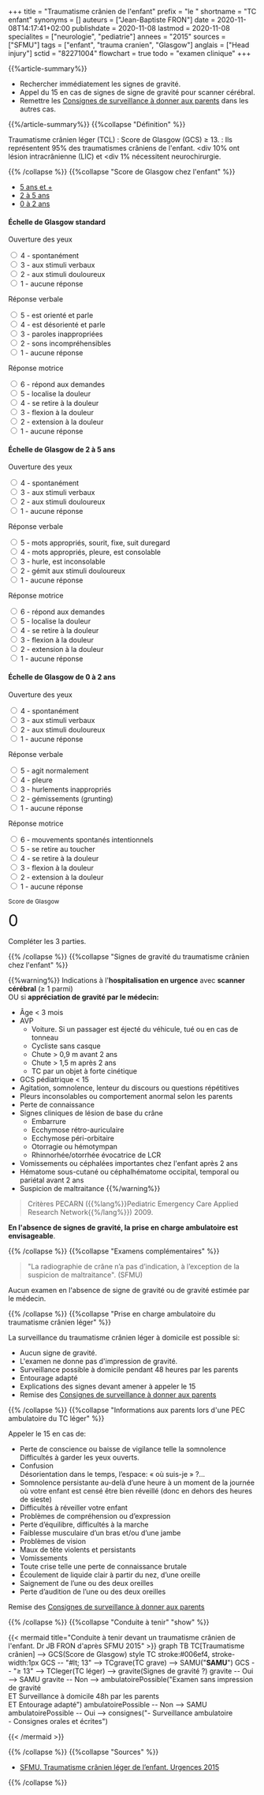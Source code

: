 +++
title = "Traumatisme crânien de l'enfant"
prefix = "le "
shortname = "TC enfant"
synonyms = []
auteurs = ["Jean-Baptiste FRON"]
date = 2020-11-08T14:17:41+02:00
publishdate = 2020-11-08
lastmod = 2020-11-08
specialites = ["neurologie", "pediatrie"]
annees = "2015"
sources = ["SFMU"]
tags = ["enfant", "trauma cranien", "Glasgow"]
anglais = ["Head injury"]
sctid = "82271004"
flowchart = true
todo = "examen clinique"
+++

{{%article-summary%}}

- Rechercher immédiatement les signes de gravité.
- Appel du 15 en cas de signes de signe de gravité pour scanner cérébral.
- Remettre les [Consignes de surveillance à donner aux parents](/print/tc-enfant-consignes.pdf) dans les autres cas.

{{%/article-summary%}}
{{%collapse "Définition" %}}

Traumatisme crânien léger (TCL)
: Score de Glasgow (GCS) ≥ 13.
: Ils représentent 95% des traumatismes crâniens de l'enfant. <div 10% ont lésion intracrânienne (LIC) et <div 1% nécessitent neurochirurgie.

{{% /collapse %}}
{{%collapse "Score de Glasgow chez l'enfant" %}}
<div class="card my-3 my-xl-5">
  <ul class="nav nav-justified nav-tabs" id="justifiedTab" role="tablist">
    <li class="nav-item">
      <a aria-controls="plus5" aria-selected="true" class="nav-link active" data-toggle="tab" href="#plus5" id="5plus-tab" role="tab">5 ans et +</a></li>
    <li class="nav-item">
      <a aria-controls="deuxcinq" aria-selected="false" class="nav-link" data-toggle="tab" href="#deuxcinq" id="deuxcinq-tab" role="tab">2 à 5 ans</a></li>
    <li class="nav-item">
      <a aria-controls="zerodeux" aria-selected="false" class="nav-link" data-toggle="tab" href="#zerodeux" id="zerodeux-tab" role="tab">0 à 2 ans</a></li>
  </ul>
  <div class="card-body tab-content">
    <div aria-labelledby="plus5-tab" class="tab-pane fade show active" id="plus5" role="tabpanel">
      <form class="my-4 form" autocomplete="off">
        <h4 class="card-title mb-lg-4">Échelle de Glasgow standard</h4>
        <div class="row">
          <div class="col-sm">
            <div class="form-group">
              <p class="font-weight-bold">Ouverture des yeux</p>
              <div class="custom-control custom-radio">
                <input type="radio" id="radio11" name="radio1" class="custom-control-input" value="4" required>
                <label class="custom-control-label" for="radio11">4 - spontanément</label>
              </div>
              <div class="custom-control custom-radio">
                <input type="radio" id="radio12" name="radio1" class="custom-control-input" value="3">
                <label class="custom-control-label" for="radio12">3 - aux stimuli verbaux</label>
              </div>
              <div class="custom-control custom-radio">
                <input type="radio" id="radio13" name="radio1" class="custom-control-input" value="2">
                <label class="custom-control-label" for="radio13">2 - aux stimuli douloureux</label>
              </div>
              <div class="custom-control custom-radio">
                <input type="radio" id="radio14" name="radio1" class="custom-control-input" value="1">
                <label class="custom-control-label" for="radio14">1 - aucune réponse</label>
              </div>
            </div>
          </div>
          <div class="col-sm">
            <div class="form-group">
              <p class="font-weight-bold">Réponse verbale</p>
              <div class="custom-control custom-radio">
                <input type="radio" id="radio211" name="radio2" class="custom-control-input" value="5" required>
                <label class="custom-control-label" for="radio211">5 - est orienté et parle</label>
              </div>
              <div class="custom-control custom-radio">
                <input type="radio" id="radio21" name="radio2" class="custom-control-input" value="4">
                <label class="custom-control-label" for="radio21">4 - est désorienté et parle</label>
              </div>
              <div class="custom-control custom-radio">
                <input type="radio" id="radio22" name="radio2" class="custom-control-input" value="3">
                <label class="custom-control-label" for="radio22">3 - paroles inappropriées</label>
              </div>
              <div class="custom-control custom-radio">
                <input type="radio" id="radio23" name="radio2" class="custom-control-input" value="2">
                <label class="custom-control-label" for="radio23">2 - sons incompréhensibles</label>
              </div>
              <div class="custom-control custom-radio">
                <input type="radio" id="radio24" name="radio2" class="custom-control-input" value="1">
                <label class="custom-control-label" for="radio24">1 - aucune réponse</label>
              </div>
            </div>
          </div>
          <div class="col-sm">
            <div class="form-group">
              <p class="font-weight-bold">Réponse motrice</p>
              <div class="custom-control custom-radio">
                <input type="radio" id="radio31" name="radio3" class="custom-control-input" value="6" required>
                <label class="custom-control-label" for="radio31">6 - répond aux demandes</label>
              </div>
              <div class="custom-control custom-radio">
                <input type="radio" id="radio32" name="radio3" class="custom-control-input" value="5">
                <label class="custom-control-label" for="radio32">5 - localise la douleur</label>
              </div>
              <div class="custom-control custom-radio">
                <input type="radio" id="radio33" name="radio3" class="custom-control-input" value="4">
                <label class="custom-control-label" for="radio33">4 - se retire à la douleur</label>
              </div>
              <div class="custom-control custom-radio">
                <input type="radio" id="radio34" name="radio3" class="custom-control-input" value="3">
                <label class="custom-control-label" for="radio34">3 - flexion à la douleur</label>
              </div>
              <div class="custom-control custom-radio">
                <input type="radio" id="radio35" name="radio3" class="custom-control-input" value="2">
                <label class="custom-control-label" for="radio35">2 - extension à la douleur</label>
              </div>
              <div class="custom-control custom-radio">
                <input type="radio" id="radio36" name="radio3" class="custom-control-input" value="1">
                <label class="custom-control-label" for="radio36">1 - aucune réponse</label>
              </div>
            </div>
          </div>
        </div>
      </form>
    </div>
    <div aria-labelledby="deuxcinq-tab" class="tab-pane fade" id="deuxcinq" role="tabpanel">
      <form class="my-4 form" autocomplete="off">
        <h4 class="card-title mb-lg-4">Échelle de Glasgow de 2 à 5 ans</h4>
        <div class="row">
          <div class="col-sm">
            <div class="form-group">
              <p class="font-weight-bold">Ouverture des yeux</p>
              <div class="custom-control custom-radio">
                <input type="radio" id="radio111" name="radio11" class="custom-control-input" value="4" required>
                <label class="custom-control-label" for="radio111">4 - spontanément</label>
              </div>
              <div class="custom-control custom-radio">
                <input type="radio" id="radio112" name="radio11" class="custom-control-input" value="3">
                <label class="custom-control-label" for="radio112">3 - aux stimuli verbaux</label>
              </div>
              <div class="custom-control custom-radio">
                <input type="radio" id="radio113" name="radio11" class="custom-control-input" value="2">
                <label class="custom-control-label" for="radio113">2 - aux stimuli douloureux</label>
              </div>
              <div class="custom-control custom-radio">
                <input type="radio" id="radio114" name="radio11" class="custom-control-input" value="1">
                <label class="custom-control-label" for="radio114">1 - aucune réponse</label>
              </div>
            </div>
          </div>
          <div class="col-sm">
            <div class="form-group">
              <p class="font-weight-bold">Réponse verbale</p>
              <div class="custom-control custom-radio">
                <input type="radio" id="radio211a" name="radio21" class="custom-control-input" value="5" required>
                <label class="custom-control-label" for="radio211a">5 - mots appropriés, sourit, fixe, suit duregard</label>
              </div>
              <div class="custom-control custom-radio">
                <input type="radio" id="radio212" name="radio21" class="custom-control-input" value="4">
                <label class="custom-control-label" for="radio212">4 - mots appropriés, pleure, est consolable</label>
              </div>
              <div class="custom-control custom-radio">
                <input type="radio" id="radio213" name="radio21" class="custom-control-input" value="3">
                <label class="custom-control-label" for="radio213">3 - hurle, est inconsolable</label>
              </div>
              <div class="custom-control custom-radio">
                <input type="radio" id="radio214" name="radio21" class="custom-control-input" value="2">
                <label class="custom-control-label" for="radio214">2 - gémit aux stimuli douloureux</label>
              </div>
              <div class="custom-control custom-radio">
                <input type="radio" id="radio215" name="radio21" class="custom-control-input" value="1">
                <label class="custom-control-label" for="radio215">1 - aucune réponse</label>
              </div>
            </div>
          </div>
          <div class="col-sm">
            <div class="form-group">
              <p class="font-weight-bold">Réponse motrice</p>
              <div class="custom-control custom-radio">
                <input type="radio" id="radio311" name="radio31" class="custom-control-input" value="6" required>
                <label class="custom-control-label" for="radio311">6 - répond aux demandes</label>
              </div>
              <div class="custom-control custom-radio">
                <input type="radio" id="radio321" name="radio31" class="custom-control-input" value="5">
                <label class="custom-control-label" for="radio321">5 - localise la douleur</label>
              </div>
              <div class="custom-control custom-radio">
                <input type="radio" id="radio331" name="radio31" class="custom-control-input" value="4">
                <label class="custom-control-label" for="radio331">4 - se retire à la douleur</label>
              </div>
              <div class="custom-control custom-radio">
                <input type="radio" id="radio341" name="radio31" class="custom-control-input" value="3">
                <label class="custom-control-label" for="radio341">3 - flexion à la douleur</label>
              </div>
              <div class="custom-control custom-radio">
                <input type="radio" id="radio351" name="radio31" class="custom-control-input" value="2">
                <label class="custom-control-label" for="radio351">2 - extension à la douleur</label>
              </div>
              <div class="custom-control custom-radio">
                <input type="radio" id="radio361" name="radio31" class="custom-control-input" value="1">
                <label class="custom-control-label" for="radio361">1 - aucune réponse</label>
              </div>
            </div>
          </div>
        </div>
      </form>
    </div>
    <div aria-labelledby="zerodeux-tab" class="tab-pane fade" id="zerodeux" role="tabpanel">
      <form class="my-4 form" autocomplete="off">
        <h4 class="card-title mb-lg-4">Échelle de Glasgow de 0 à 2 ans</h4>
        <div class="row">
          <div class="col-sm">
            <div class="form-group">
              <p class="font-weight-bold">Ouverture des yeux</p>
              <div class="custom-control custom-radio">
                <input type="radio" id="radio1111" name="radio111" class="custom-control-input" value="4"required>
                <label class="custom-control-label" for="radio1111">4 - spontanément</label>
              </div>
              <div class="custom-control custom-radio">
                <input type="radio" id="radio1112" name="radio111" class="custom-control-input" value="3">
                <label class="custom-control-label" for="radio1112">3 - aux stimuli verbaux</label>
              </div>
              <div class="custom-control custom-radio">
                <input type="radio" id="radio1113" name="radio111" class="custom-control-input" value="2">
                <label class="custom-control-label" for="radio1113">2 - aux stimuli douloureux</label>
              </div>
              <div class="custom-control custom-radio">
                <input type="radio" id="radio1114" name="radio111" class="custom-control-input" value="1">
                <label class="custom-control-label" for="radio1114">1 - aucune réponse</label>
              </div>
            </div>
          </div>
          <div class="col-sm">
            <div class="form-group">
              <p class="font-weight-bold">Réponse verbale</p>
              <div class="custom-control custom-radio">
                <input type="radio" id="radio2111" name="radio211" class="custom-control-input" value="5"required>
                <label class="custom-control-label" for="radio2111">5 - agit normalement</label>
              </div>
              <div class="custom-control custom-radio">
                <input type="radio" id="radio2112" name="radio211" class="custom-control-input" value="4">
                <label class="custom-control-label" for="radio2112">4 - pleure</label>
              </div>
              <div class="custom-control custom-radio">
                <input type="radio" id="radio2113" name="radio211" class="custom-control-input" value="3">
                <label class="custom-control-label" for="radio2113">3 - hurlements inappropriés</label>
              </div>
              <div class="custom-control custom-radio">
                <input type="radio" id="radio2114" name="radio211" class="custom-control-input" value="2">
                <label class="custom-control-label" for="radio2114">2 - gémissements (grunting)</label>
              </div>
              <div class="custom-control custom-radio">
                <input type="radio" id="radio2115" name="radio211" class="custom-control-input" value="1">
                <label class="custom-control-label" for="radio2115">1 - aucune réponse</label>
              </div>
            </div>
          </div>
          <div class="col-sm">
            <div class="form-group">
              <p class="font-weight-bold">Réponse motrice</p>
              <div class="custom-control custom-radio">
                <input type="radio" id="radio3111" name="radio311" class="custom-control-input" value="6"required>
                <label class="custom-control-label" for="radio3111">6 - mouvements spontanés intentionnels<label>
              </div>
              <div class="custom-control custom-radio">
                <input type="radio" id="radio3121" name="radio311" class="custom-control-input" value="5">
                <label class="custom-control-label" for="radio3121">5 - se retire au toucher</label>
              </div>
              <div class="custom-control custom-radio">
                <input type="radio" id="radio3131" name="radio311" class="custom-control-input" value="4">
                <label class="custom-control-label" for="radio3131">4 - se retire à la douleur</label>
              </div>
              <div class="custom-control custom-radio">
                <input type="radio" id="radio3141" name="radio311" class="custom-control-input" value="3">
                <label class="custom-control-label" for="radio3141">3 - flexion à la douleur</label>
              </div>
              <div class="custom-control custom-radio">
                <input type="radio" id="radio3151" name="radio311" class="custom-control-input" value="2">
                <label class="custom-control-label" for="radio3151">2 - extension à la douleur</label>
              </div>
              <div class="custom-control custom-radio">
                <input type="radio" id="radio3161" name="radio311" class="custom-control-input" value="1">
                <label class="custom-control-label" for="radio3161">1 - aucune réponse</label>
              </div>
            </div>
          </div>
        </div>
      </form>
    </div>
    <div class="alert bg-light d-flex mt-md-4">
      <div class="d-flex flex-column align-items-center">
        <p class="typography-overline text-black-secondary m-0" style="font-size:.75rem;line-height:initial">Score de Glasgow</p>
        <span class="font-weight-bold" id="glasgowScore" style="font-size:2rem">0</span>
      </div>
      <p id="glasgowText" class="lead m-auto">Compléter les 3 parties.</p>
    </div>
  </div>
</div>
<script>
  document.addEventListener( 'DOMContentLoaded', event => {
    const scoreElem = document.getElementById('glasgowScore')
    const textElem = document.getElementById('glasgowText')
    const radioElems = document.querySelectorAll('input[type="radio"]')
    const panels = document.querySelectorAll('.nav-tabs .nav-link')
    const forms = document.getElementsByClassName('form')
    // Score de Glasgow by djibe
    radioElems.forEach((radioElem) => { radioElem.addEventListener('change', () => {
      count()
    }) })
    // Reset counter on tab switch
    panels.forEach((panel) => { panel.addEventListener('click', () => {
        reset()
      })
    })
    const reset = () => {
      radioElems.forEach(radio => {
        radio.checked = false
        scoreElem.innerHTML = 0
        textElem.innerHTML = 'Compléter les 3 parties.'
      })
    }
    const count = () => {
      let score = 0
      const radioElemsChecked = document.querySelectorAll('input[type="radio"]:checked')
      if (radioElemsChecked.length >= 3) {
        radioElemsChecked.forEach(radioChecked => {
        score += parseInt(radioChecked.value, 10)
        scoreElem.innerHTML = score
        if (score === 15) {
          textElem.innerHTML = 'Conscience normale'
        } else if (score >= 10 && score <= 14) {
          textElem.innerHTML = 'Somnolence ou coma léger'
        } else if (score >= 7 && score <= 9) {
          textElem.innerHTML = 'Coma lourd'
        } else if (score >= 3 && score <= 6) {
          textElem.innerHTML = 'Coma profond'
        } else {
          textElem.innerHTML = 'Compléter les 3 parties.'
        }
        })
      }
    }
  })
</script>

{{% /collapse %}}
{{%collapse "Signes de gravité du traumatisme crânien chez l'enfant" %}}

{{%warning%}}
Indications à l'**hospitalisation en urgence** avec **scanner cérébral** (≥ 1 parmi)  
OU si **appréciation de gravité par le médecin:**

- Âge < 3 mois
- AVP  
  - Voiture. Si un passager est éjecté du véhicule, tué ou en cas de tonneau
  - Cycliste sans casque
  - Chute > 0,9 m avant 2 ans
  - Chute > 1,5 m après 2 ans
  - TC par un objet à forte cinétique
- GCS pédiatrique < 15
- Agitation, somnolence, lenteur du discours ou questions répétitives
- Pleurs inconsolables ou comportement anormal selon les parents
- Perte de connaissance
- Signes cliniques de lésion de base du crâne
  - Embarrure
  - Ecchymose rétro-auriculaire
  - Ecchymose péri-orbitaire
  - Otorragie ou hémotympan
  - Rhinnorhée/otorrhée évocatrice de LCR
- Vomissements ou céphalées importantes chez l'enfant après 2 ans
- Hématome sous-cutané ou céphalhématome occipital, temporal ou pariétal avant 2 ans
- Suspicion de maltraitance
{{%/warning%}}

> Critères PECARN ({{%lang%}}Pediatric Emergency Care Applied Research Network{{%/lang%}}) 2009.

**En l'absence de signes de gravité, la prise en charge ambulatoire est envisageable**.

{{% /collapse %}}
{{%collapse "Examens complémentaires" %}}

> "La radiographie de crâne n’a pas d’indication, à l’exception de la suspicion de maltraitance". (SFMU)

Aucun examen en l'absence de signe de gravité ou de gravité estimée par le médecin.

{{% /collapse %}}
{{%collapse "Prise en charge ambulatoire du traumatisme crânien léger" %}}

La surveillance du traumatisme crânien léger à domicile est possible si:

- Aucun signe de gravité.
- L'examen ne donne pas d'impression de gravité.
- Surveillance possible à domicile pendant 48 heures par les parents
- Entourage adapté
- Explications des signes devant amener à appeler le 15
- Remise des [Consignes de surveillance à donner aux parents](/print/tc-enfant-consignes.pdf)

{{% /collapse %}}
{{%collapse "Informations aux parents lors d'une PEC ambulatoire du TC léger" %}}

Appeler le 15 en cas de:

- Perte de conscience ou baisse de vigilance telle la somnolence  
Difficultés à garder les yeux ouverts.
- Confusion  
Désorientation dans le temps, l’espace: « où suis-je » ?...
- Somnolence persistante au-delà d’une heure à un moment de la journée où votre enfant est censé être bien réveillé (donc en dehors des heures de sieste)
- Difficultés à réveiller votre enfant
- Problèmes de compréhension ou d’expression
- Perte d’équilibre, difficultés à la marche
- Faiblesse musculaire d’un bras et/ou d’une jambe
- Problèmes de vision
- Maux de tête violents et persistants
- Vomissements
- Toute crise telle une perte de connaissance brutale
- Écoulement de liquide clair à partir du nez, d’une oreille
- Saignement de l’une ou des deux oreilles
- Perte d’audition de l’une ou des deux oreilles

Remise des [Consignes de surveillance à donner aux parents](/print/tc-enfant-consignes.pdf)

{{% /collapse %}}
{{%collapse "Conduite à tenir" "show" %}}

{{< mermaid title="Conduite à tenir devant un traumatisme crânien de l'enfant. Dr JB FRON d'après SFMU 2015" >}}
graph TB
  TC[Traumatisme crânien] --> GCS(Score de Glasgow)
  style TC stroke:#006ef4, stroke-width:1px
  GCS -- "#lt; 13" --> TCgrave(TC grave) --> SAMU("<b>SAMU</b>")
  GCS -- "≥ 13" --> TCleger(TC léger) --> gravite(Signes de gravité ?)
    gravite -- Oui --> SAMU
    gravite -- Non --> ambulatoirePossible("Examen sans impression de gravité<br>ET Surveillance à domicile 48h par les parents<br>ET Entourage adapté")
      ambulatoirePossible -- Non --> SAMU
      ambulatoirePossible -- Oui --> consignes("- Surveillance ambulatoire<br>- Consignes orales et écrites")

{{< /mermaid >}}

{{% /collapse %}}
{{%collapse "Sources" %}}

- [SFMU. Traumatisme crânien léger de l’enfant. Urgences 2015](https://www.sfmu.org/upload/70_formation/02_eformation/02_congres/Urgences/urgences2015/donnees/pdf/039.pdf)

{{% /collapse %}}
